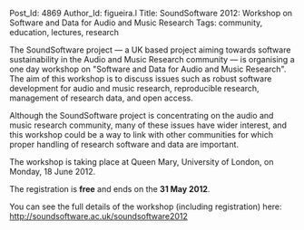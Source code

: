 Post_Id: 4869
Author_Id: figueira.l
Title: SoundSoftware 2012: Workshop on Software and Data for Audio and Music Research
Tags: community, education, lectures, research

<p>The SoundSoftware project &mdash; a UK based project aiming towards software sustainability in the Audio and Music Research community &mdash; is organising a one day workshop on "Software and Data for Audio and Music Research". The aim of this workshop is to discuss issues such as robust software development for audio and music research, reproducible research, management of research data, and open access.</p>
<p>Although the SoundSoftware project is concentrating on the audio and music research community, many of these issues have wider interest, and this workshop could be a way to link with other communities for which proper handling of research software and data are important.</p>
<p>The workshop is taking place at Queen Mary, University of London, on Monday, 18 June 2012.</p>
<p>The registration is <strong>free</strong> and ends on the <strong>31 May 2012</strong>.</p>
<p>You can see the full details of the workshop (including registration) here: <a title="http://soundsoftware.ac.uk/soundsoftware2012" href="http://soundsoftware.ac.uk/soundsoftware2012" target="_blank">http://soundsoftware.ac.uk/soundsoftware2012</a></p>
